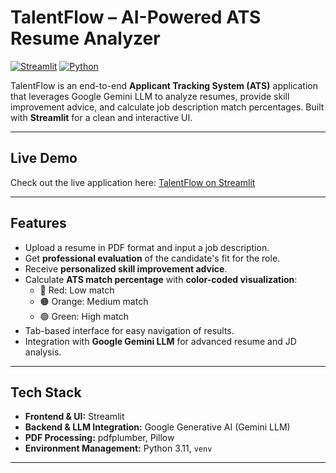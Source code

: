# TalentFlow – AI-Powered ATS Resume Analyzer

[![Streamlit](https://img.shields.io/badge/Streamlit-App-green)](https://talentflow-ats.streamlit.app/)
[![Python](https://img.shields.io/badge/Python-3.11-blue)]()

TalentFlow is an end-to-end **Applicant Tracking System (ATS)** application that leverages Google Gemini LLM to analyze resumes, provide skill improvement advice, and calculate job description match percentages. Built with **Streamlit** for a clean and interactive UI.

---

## **Live Demo**
Check out the live application here: [TalentFlow on Streamlit](https://talentflow-ats.streamlit.app/)

---

## **Features**
- Upload a resume in PDF format and input a job description.
- Get **professional evaluation** of the candidate's fit for the role.
- Receive **personalized skill improvement advice**.
- Calculate **ATS match percentage** with **color-coded visualization**:
  - 🔴 Red: Low match  
  - 🟠 Orange: Medium match  
  - 🟢 Green: High match
- Tab-based interface for easy navigation of results.
- Integration with **Google Gemini LLM** for advanced resume and JD analysis.

---

## **Tech Stack**
- **Frontend & UI:** Streamlit  
- **Backend & LLM Integration:** Google Generative AI (Gemini LLM)  
- **PDF Processing:** pdfplumber, Pillow  
- **Environment Management:** Python 3.11, `venv`  

---
